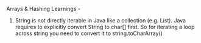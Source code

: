 Arrays & Hashing Learnings - 

1) String is not directly iterable in Java like a collection (e.g. List<Character>).
Java requires to explicitly convert String to char[] first.
So for iterating a loop across string you need to convert it to string.toCharArray()

